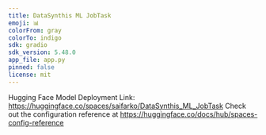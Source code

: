 ```yaml
---
title: DataSynthis ML JobTask
emoji: 📊
colorFrom: gray
colorTo: indigo
sdk: gradio
sdk_version: 5.48.0
app_file: app.py
pinned: false
license: mit
---
```

Hugging Face Model Deployment Link: https://huggingface.co/spaces/saifarko/DataSynthis_ML_JobTask
Check out the configuration reference at https://huggingface.co/docs/hub/spaces-config-reference
